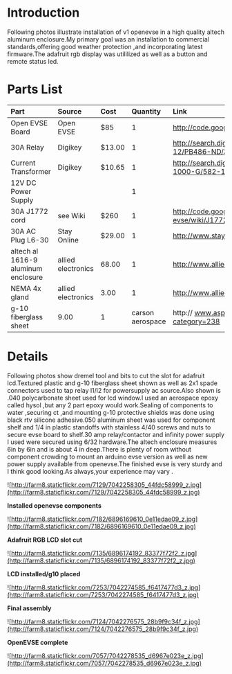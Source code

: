 # Introduction #
Following photos illustrate installation of v1 openevse in a high quality altech aluminum enclosure.My primary goal was an installation to commercial standards,offering good weather protection ,and incorporating latest firmware.The adafruit rgb display was utililized as well as a button and remote status led.

# Parts List #

| Part | Source | Cost | Quantity | Link |
|:-----|:-------|:-----|:---------|:-----|
| Open EVSE Board | Open EVSE | $85  | 1        | http://code.google.com/p/open-evse/ |
| 30A Relay | Digikey | $13.00 | 1        | http://search.digikey.com/us/en/products/T92P7D22-12/PB486-ND/365921 |
| Current Transformer | Digikey | $10.65 | 1        | http://search.digikey.com/us/en/products/CR8420-1000-G/582-1018-ND/1045174 |
| 12V DC Power Supply |        |      | 1        |      |
| 30A J1772 cord | see Wiki | $260 | 1        | http://code.google.com/p/open-evse/wiki/J1772CableSources |
| 30A AC Plug L6-30 | Stay Online | $29.00 | 1        | http://www.stayonline.com/detail.aspx?ID=15695 |
|altech al 1616-9 aluminum enclosure| allied electronics|68.00 |1         | http://www.alliedelec.com |
| NEMA 4x gland | allied electronics|3.00  | 1        | http://www.alliedelec.com |
| g-10 fiberglass sheet | 9.00   | 1    | carson aerospace |http:// www.asp-rocketry.com/store/category/.cfm?category=238 |



# Details #
Following photos show dremel tool and bits to cut the slot for adafruit lcd.Textured plastic and g-10 fiberglass sheet shown as well as 2x1 spade connectors used to tap relay l1/l2 for powersupply ac source.Also shown is .040 polycarbonate sheet used for lcd window.I used an aerospace epoxy called hysol ,but any 2 part epoxy would work.Sealing of components to water ,securing ct ,and mounting g-10 protective shields was done using black rtv silicone adhesive.050 aluminum sheet was used for component shelf and 1/4 in plastic standoffs with stainless 4/40 screws and nuts to secure evse board to shelf.30 amp relay/contactor and infinity power supply I used were secured using 6/32 hardware.The altech enclosure measures 6in by 6in and is about 4 in deep.There is plenty of room without component crowding to mount an arduino evse version as well as new power supply available from openevse.The finished evse is very sturdy and I think good looking.As always,your experience may vary .

![http://farm8.staticflickr.com/7129/7042258305_44fdc58999_z.jpg](http://farm8.staticflickr.com/7129/7042258305_44fdc58999_z.jpg)


**Installed openevse components**

![http://farm8.staticflickr.com/7182/6896169610_0e11edae09_z.jpg](http://farm8.staticflickr.com/7182/6896169610_0e11edae09_z.jpg)


**Adafruit RGB LCD slot cut**

![http://farm8.staticflickr.com/7135/6896174192_83377f72f2_z.jpg](http://farm8.staticflickr.com/7135/6896174192_83377f72f2_z.jpg)


**LCD installed/g10 placed**

![http://farm8.staticflickr.com/7253/7042274585_f6417477d3_z.jpg](http://farm8.staticflickr.com/7253/7042274585_f6417477d3_z.jpg)


**Final assembly**

![http://farm8.staticflickr.com/7124/7042276575_28b9f9c34f_z.jpg](http://farm8.staticflickr.com/7124/7042276575_28b9f9c34f_z.jpg)


**OpenEVSE complete**

![http://farm8.staticflickr.com/7057/7042278535_d6967e023e_z.jpg](http://farm8.staticflickr.com/7057/7042278535_d6967e023e_z.jpg)